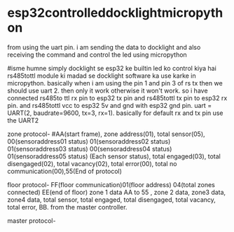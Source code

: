 # esp32controlleddocklightmicropython
from using the uart pin. i am sending the data to docklight and also receiving the command and control the led using micropython

#isme humne simply docklight se esp32 ke builtin led ko control kiya hai rs485tottl module ki madad se docklight software ka use karke in micropython. basically when i am using the pin 1 and pin 3 of rs tx then we should use uart 2. then only it work otherwise it won't work. so i have connected rs485to ttl rx pin to esp32 tx pin and rs485tottl tx pin to esp32 rx pin. and rs485tottl vcc to esp32 5v and gnd with esp32 gnd pin. uart = UART(2, baudrate=9600, tx=3, rx=1). basically for default rx and tx pin use the UART2 

zone protocol- #AA(start frame), zone address(01), total sensor(05), 00(sensoraddress01 status) 01(sensoraddress02 status) 01(sensoraddress03 status) 00(sensoraddress04 status) 01(sensoraddress05 status) (Each sensor status), total engaged(03), total disengaged(02), total vacancy(02), total error(00), total no communication(00),55(End of protocol)

floor protocol- FF(floor communication)01(floor address) 04(total zones connected) EE(end of floor) zone 1 data AA to 55 , zone 2 data, zone3 data, zone4 data, total sensor, total engaged, total disengaged, total vacancy, total error, BB. from the master controller.

master protocol- 
